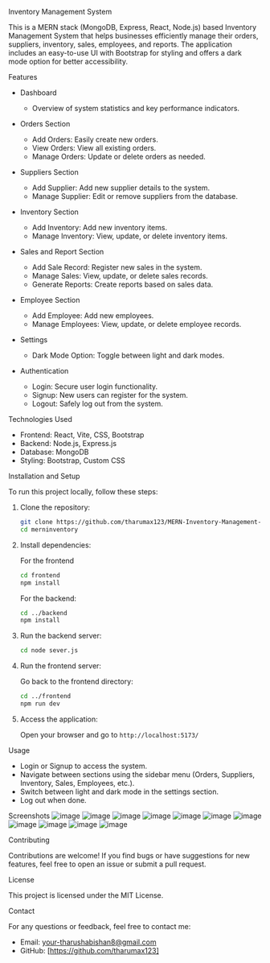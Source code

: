 
 Inventory Management System

This is a MERN stack (MongoDB, Express, React, Node.js) based Inventory Management System that helps businesses efficiently manage their orders, suppliers, inventory, sales, employees, and reports. 
The application includes an easy-to-use UI with Bootstrap for styling and offers a dark mode option for better accessibility. 

Features

- Dashboard
  - Overview of system statistics and key performance indicators.

- Orders Section
  - Add Orders: Easily create new orders.
  - View Orders: View all existing orders.
  - Manage Orders: Update or delete orders as needed.

- Suppliers Section
  - Add Supplier: Add new supplier details to the system.
  - Manage Supplier: Edit or remove suppliers from the database.

- Inventory Section
  - Add Inventory: Add new inventory items.
  - Manage Inventory: View, update, or delete inventory items.

- Sales and Report Section
  - Add Sale Record: Register new sales in the system.
  - Manage Sales: View, update, or delete sales records.
  - Generate Reports: Create reports based on sales data.

- Employee Section
  - Add Employee: Add new employees.
  - Manage Employees: View, update, or delete employee records.

- Settings
  - Dark Mode Option: Toggle between light and dark modes.

- Authentication
  - Login: Secure user login functionality.
  - Signup: New users can register for the system.
  - Logout: Safely log out from the system.

 Technologies Used

- Frontend: React, Vite, CSS, Bootstrap
- Backend: Node.js, Express.js
- Database: MongoDB
- Styling: Bootstrap, Custom CSS

 Installation and Setup

To run this project locally, follow these steps:

1. Clone the repository:

   ```bash
   git clone https://github.com/tharumax123/MERN-Inventory-Management-System.git
   cd merninventory
   ```

2. Install dependencies:

   For the frontend

   ```bash
   cd frontend
   npm install
   ```

   For the backend:

   ```bash
   cd ../backend
   npm install
   ```
3. Run the backend server:

   ```bash
   cd node sever.js
   ```

4. Run the frontend server:

   Go back to the frontend directory:

   ```bash
   cd ../frontend
   npm run dev
   ```

5. Access the application:

   Open your browser and go to  `http://localhost:5173/`

 Usage

- Login or Signup to access the system.
- Navigate between sections using the sidebar menu (Orders, Suppliers, Inventory, Sales, Employees, etc.).
- Switch between light and dark mode in the settings section.
- Log out when done.

 Screenshots
![image](https://github.com/user-attachments/assets/059dc76f-836e-438d-b9d3-adba90b79b7a)
![image](https://github.com/user-attachments/assets/28454e0b-11e2-4667-925a-346e650095b7)
![image](https://github.com/user-attachments/assets/03f4a0bd-fa51-4279-95d2-256a7f0d7b6a)
![image](https://github.com/user-attachments/assets/66523877-57ff-4a02-bd57-cef353bc2590)
![image](https://github.com/user-attachments/assets/5b95ee0c-c293-48d1-a97b-6cb61e7b42a4)
![image](https://github.com/user-attachments/assets/cc921ed0-33ef-454d-8c22-bdb02863721d)
![image](https://github.com/user-attachments/assets/d648616f-987f-4b8f-ac4e-a52716a1f48d)
![image](https://github.com/user-attachments/assets/871b896b-ebfd-4362-975b-9dad7096087b)
![image](https://github.com/user-attachments/assets/089160ef-8948-4a99-8bac-15c468e88fa6)
![image](https://github.com/user-attachments/assets/d005ba0a-8aa2-4cb9-bc70-72c00da208a1)
![image](https://github.com/user-attachments/assets/2770f14a-5558-4378-a219-13c719f3ff84)

Contributing

Contributions are welcome! If you find bugs or have suggestions for new features, feel free to open an issue or submit a pull request.

 License

This project is licensed under the MIT License.

Contact

For any questions or feedback, feel free to contact me:

- Email: your-tharushabishan8@gmail.com
- GitHub: [https://github.com/tharumax123]


